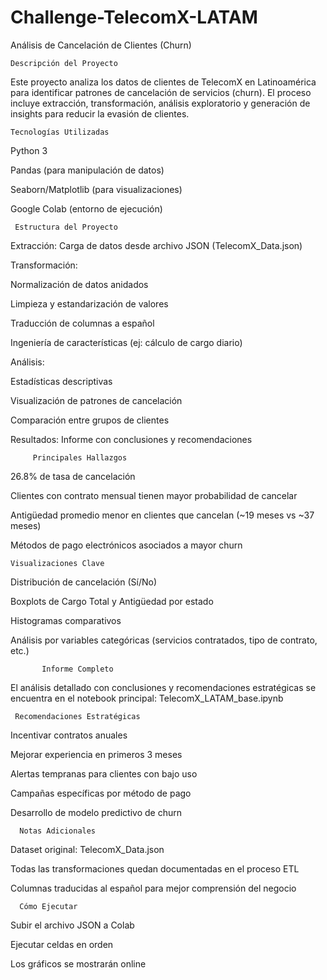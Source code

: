 # Challenge-TelecomX-LATAM
Análisis de Cancelación de Clientes (Churn)


    Descripción del Proyecto
Este proyecto analiza los datos de clientes de TelecomX en Latinoamérica para identificar patrones de cancelación 
de servicios (churn). El proceso incluye extracción, transformación, análisis exploratorio y generación de insights 
para reducir la evasión de clientes.


    Tecnologías Utilizadas
Python 3

Pandas (para manipulación de datos)

Seaborn/Matplotlib (para visualizaciones)

Google Colab (entorno de ejecución)


     Estructura del Proyecto

Extracción: Carga de datos desde archivo JSON (TelecomX_Data.json)

Transformación:

Normalización de datos anidados

Limpieza y estandarización de valores

Traducción de columnas a español

Ingeniería de características (ej: cálculo de cargo diario)

Análisis:

Estadísticas descriptivas

Visualización de patrones de cancelación

Comparación entre grupos de clientes

Resultados: Informe con conclusiones y recomendaciones

         Principales Hallazgos
26.8% de tasa de cancelación

Clientes con contrato mensual tienen mayor probabilidad de cancelar

Antigüedad promedio menor en clientes que cancelan (~19 meses vs ~37 meses)

Métodos de pago electrónicos asociados a mayor churn


    Visualizaciones Clave

Distribución de cancelación (Sí/No)

Boxplots de Cargo Total y Antigüedad por estado

Histogramas comparativos

Análisis por variables categóricas (servicios contratados, tipo de contrato, etc.)

           Informe Completo

El análisis detallado con conclusiones y recomendaciones estratégicas se encuentra en el notebook principal:
TelecomX_LATAM_base.ipynb

     Recomendaciones Estratégicas

Incentivar contratos anuales

Mejorar experiencia en primeros 3 meses

Alertas tempranas para clientes con bajo uso

Campañas específicas por método de pago

Desarrollo de modelo predictivo de churn

      Notas Adicionales
Dataset original: TelecomX_Data.json

Todas las transformaciones quedan documentadas en el proceso ETL

Columnas traducidas al español para mejor comprensión del negocio

      Cómo Ejecutar

Subir el archivo JSON a Colab

Ejecutar celdas en orden

Los gráficos se mostrarán online
